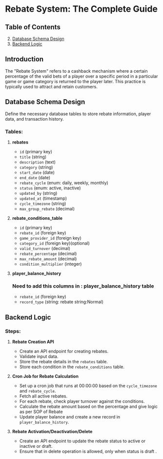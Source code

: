 # Rebate System: The Complete Guide

## Table of Contents
2. [Database Schema Design](#database-schema-design)
3. [Backend Logic](#backend-logic)
## Introduction

The "Rebate System" refers to a cashback mechanism where a certain percentage of the valid bets of a player over a specific period in a particular game or game category is returned to the player later. This practice is typically used to attract and retain customers.

## Database Schema Design

Define the necessary database tables to store rebate information, player data, and transaction history.

### Tables:

1. **rebates**
   - `id` (primary key)
   - `title` (string)
   - `description` (text)
   - `category` (string)
   - `start_date` (date)
   - `end_date` (date)
   - `rebate_cycle` (enum: daily, weekly, monthly)
   - `status` (enum: active, inactive)
   - `updated_by` (string)
   - `updated_at` (timestamp)
   - `cycle_timezone` (string)
   - `max_group_rebate` (decimal)

3. **rebate_conditions_table**
   - `id` (primary key)
   - `rebate_id` (foreign key)
   - `game_provider_id` (foreign key) 
   - `category_id` (foreign key)(optional)
   - `valid_turnover` (decimal)
   - `rebate_percentage` (decimal)
   - `max_rebate_amount` (decimal)
   - `condition_multiplier` (integer)

4. **player_balance_history**
    ### Need to add this columns in : player_balance_history table
   - `rebate_id` (foreign key)
   - `record_type` (string: rebate string:Normal)

## Backend Logic

### Steps:

1. **Rebate Creation API**
   - Create an API endpoint for creating rebates.
   - Validate input data.
   - Store the rebate details in the `rebates` table.
   - Store each condition in the `rebate_conditions` table.

2. **Cron Job for Rebate Calculation**
   - Set up a cron job that runs at 00:00:00 based on the `cycle_timezone` and `rebate_cycle`.
   - Fetch all active rebates.
   - For each rebate, check player turnover against the conditions.
   - Calculate the rebate amount based on the percentage and give logic as per SOP of Rebate
   - Update player balance and create a new record in `player_balance_history`.

3. **Rebate Activation/Deactivation/Delete**
   - Create an API endpoint to update the rebate status to active or inactive or draft.
   - Ensure that in delete operation is allowed, only when status is draft .
